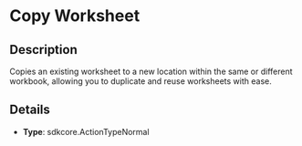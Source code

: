 
# Copy Worksheet

## Description

Copies an existing worksheet to a new location within the same or different workbook, allowing you to duplicate and reuse worksheets with ease.

## Details

- **Type**: sdkcore.ActionTypeNormal
